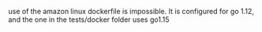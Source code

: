 use of the amazon linux dockerfile is impossible.  It is configured for go 1.12, and the one in the tests/docker folder uses go1.15

